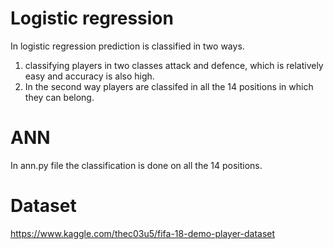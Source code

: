 # Logistic regression
In logistic regression prediction is classified in two ways.
1. classifying players in two classes attack and defence, which is relatively easy and accuracy is also high.
2. In the second way players are classifed in all the 14 positions in which they can belong.

# ANN
In ann.py file the classification is done on all the 14 positions.

# Dataset
https://www.kaggle.com/thec03u5/fifa-18-demo-player-dataset
